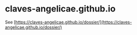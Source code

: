 # claves-angelicae.github.io

See [https://claves-angelicae.github.io/dossier/](https://claves-angelicae.github.io/dossier/)
